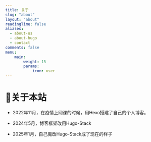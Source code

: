 ```yaml
---
title: 关于
slug: "about"
layout: "about"
readingTime: false
aliases:
  - about-us
  - about-hugo
  - contact
comments: false
menu:
    main: 
        weight: 15
        params:
            icon: user
---
```


#  🔗关于本站

- 2022年11月，在疫情上网课的时候，用Hexo搭建了自己的个人博客。

- 2024年5月，博客框架改用Hugo-Stack
- 2025年1月，自己魔改Hugo-Stack成了现在的样子